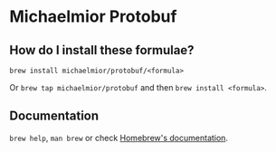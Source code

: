 # Michaelmior Protobuf

## How do I install these formulae?
`brew install michaelmior/protobuf/<formula>`

Or `brew tap michaelmior/protobuf` and then `brew install <formula>`.

## Documentation
`brew help`, `man brew` or check [Homebrew's documentation](https://docs.brew.sh).
